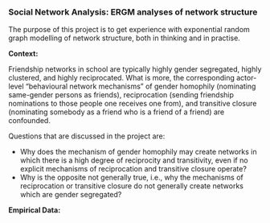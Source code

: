### Social Network Analysis: ERGM analyses of network structure

The purpose of this project is to get experience with exponential random graph modelling of network structure, both in thinking and in practise.

**Context:**     
      
Friendship networks in school are typically highly gender segregated, highly clustered, and highly reciprocated. What is more, the corresponding actor-level “behavioural network mechanisms” of gender homophily (nominating same-gender persons as friends), reciprocation (sending friendship nominations to those people one receives one from), and transitive closure (nominating somebody as a friend who is a friend of a friend) are confounded.

Questions that are discussed in the project are:

- Why does the mechanism of gender homophily may create networks in which there is a high degree of reciprocity and transitivity, even if no explicit mechanisms of reciprocation and transitive closure operate?
- Why is the opposite not generally true, i.e., why the mechanisms of reciprocation or transitive closure do not generally create networks which are gender segregated?
            
**Empirical Data:**

